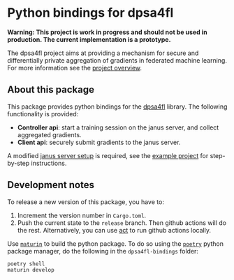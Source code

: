 
# Python bindings for dpsa4fl

**Warning: This project is work in progress and should not be used in production. The current implementation is a prototype.**

The dpsa4fl project aims at providing a mechanism for secure and differentially private aggregation
of gradients in federated machine learning. For more information see the [project overview](https://github.com/dpsa-project/overview).

## About this package
This package provides python bindings for the [dpsa4fl](https://github.com/dpsa-project/dpsa4fl) library.
The following functionality is provided:
 - **Controller api**: start a training session on the janus server, and collect aggregated gradients.
 - **Client api**: securely submit gradients to the janus server.
 
A modified [janus server setup](https://github.com/dpsa-project/dpsa4fl-testing-infrastructure) is required,
see the [example project](https://github.com/dpsa-project/dpsa4fl-example-project) for step-by-step instructions.

## Development notes
To release a new version of this package, you have to:
 1. Increment the version number in `Cargo.toml`.
 2. Push the current state to the `release` branch. Then github actions will do the rest.
    Alternatively, you can use [act](https://github.com/nektos/act) to run github actions locally.


Use [`maturin`](https://github.com/PyO3/maturin) to build the python package. To do so using the [`poetry`](https://python-poetry.org/) python package manager, do the following in the `dpsa4fl-bindings` folder:
```
poetry shell
maturin develop
```
